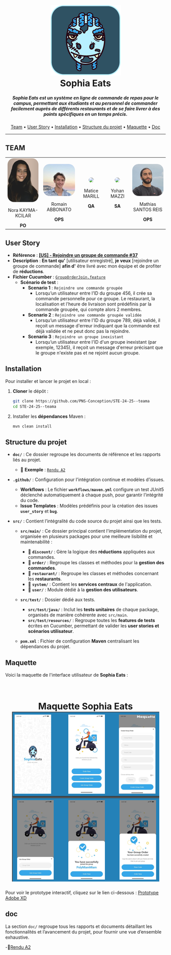 <h1 align="center">
  <br>
  <img src="./doc/assets/logo.png">
  <br>
  Sophia Eats
  <br>
</h1>

<h5 align="center">Sophia Eats est un système en ligne de commande de repas pour le campus, 
permettant aux étudiants et au personnel de commander facilement auprès de différents restaurants 
et de se faire livrer à des points spécifiques en un temps précis.</h5>

<p align="center">
  <a href="#team">Team</a> •
  <a href="#user-story">User Story</a> •
  <a href="#installation">Installation</a> •
  <a href="#structure-du-projet">Structure du projet</a> •
  <a href="#maquette">Maquette</a> •
  <a href="#doc">Doc</a>
</p>

---
## TEAM

<div align="center">
    <table style="border: none;">
        <tr>
            <td align="center" style="border: none;">
                <img src="./doc/assets/teampics/Nora.png" width="100" height="auto" style="border-radius: 20px;">
                <p>Nora KAYMA-KCILAR</p>
                <span style="font-weight: bold;">PO</span>
            </td>
            <td align="center" style="border: none;">
                <img src="./doc/assets/teampics/romain.jfif" width="100" height="auto" style="border-radius: 20px;">
                <p>Romain ABBONATO</p>
                <span style="font-weight: bold;">OPS</span>
            </td>
            <td align="center" style="border: none;">
                <img src="./doc/assets/teampics/matice.png" width="100" height="auto" style="border-radius: 20px;">
                <p>Matice MARILL</p>
                <span style="font-weight: bold;">QA</span>
            </td>
            <td align="center" style="border: none;">
                <img src="./doc/assets/teampics/yohan.png" width="100" height="auto" style="border-radius: 20px;">
                <p>Yohan MAZZI</p>
                <span style="font-weight: bold;">SA</span>
            </td>
            <td align="center" style="border: none;">
                <img src="./doc/assets/teampics/mathias.png" width="100" height="auto" style="border-radius: 20px;">
                <p>Mathias SANTOS REIS</p>
                <span style="font-weight: bold;">OPS</span>
            </td>
        </tr>
    </table>
</div>




## User Story

- **Référence** : [**[US] - Rejoindre un groupe de commande #37**](https://github.com/PNS-Conception/STE-24-25--teama/issues/37) 
- **Description** : **En tant qu'** [utilisateur enregistré], **je veux** [rejoindre un groupe de commande] **afin d'** être livré avec mon équipe et de profiter de **réductions**.   
- **Fichier Cucumber** : [`GroupOrderJoin.feature`](src/test/resources/features.steats/GroupOrderJoin.feature)
  - **Scénario de test** : 
    - **Scenario 1** : `Rejoindre une commande groupée`
      - Lorsqu’un utilisateur entre l’ID du groupe 456, il crée sa commande personnelle pour ce groupe. Le restaurant, la localisation et l'heure de livraison sont prédéfinis par la commande groupée, qui compte alors 2 membres.
    - **Scenario 2** : `Rejoindre une commande groupée validée`
      - Lorsqu’un utilisateur entre l'ID du groupe 789, déjà validé, il reçoit un message d'erreur indiquant que la commande est déjà validée et ne peut donc pas la rejoindre.
    - **Scenario 3** : `Rejoindre un groupe inexistant`
      - Lorsqu’un utilisateur entre l'ID d'un groupe inexistant (par exemple, 12345), il reçoit un message d'erreur précisant que le groupe n'existe pas et ne rejoint aucun groupe.


## Installation

Pour installer et lancer le projet en local :

1. **Cloner** le dépôt :
   ```bash
   git clone https://github.com/PNS-Conception/STE-24-25--teama
   cd STE-24-25--teama
   ```

2. Installer les **dépendances** Maven :
   ```bash
   mvn clean install
   ```

## Structure du projet

- **`doc/`** : Ce dossier regroupe les documents de référence et les rapports liés au projet.
  - 📄 **Exemple** : [`Rendu A2`](./doc/RenduA2.pdf)

- **`.github/`** : Configuration pour l'intégration continue et modèles d’issues.
  - **Workflows** : Le fichier **`workflows/maven.yml`** configure un test JUnit5 déclenché automatiquement à chaque push, pour garantir l’intégrité du code.
  - **Issue Templates** : Modèles prédéfinis pour la création des issues **`user_story`** et **`bug`**.

- **`src/`** : Contient l’intégralité du code source du projet ainsi que les tests.
  
  - **`src/main/`** : Ce dossier principal contient l'implémentation du projet, organisée en plusieurs packages pour une meilleure lisibilité et maintenabilité :
    - 📂 **`discount/`** : Gère la logique des **réductions** appliquées aux commandes.
    - 📂 **`order/`** : Regroupe les classes et méthodes pour la **gestion des commandes**.
    - 📂 **`restaurant/`** : Regroupe les classes et méthodes concernant les **restaurants**.
    - 📂 **`system/`** : Contient les **services centraux** de l'application.
    - 📂 **`user/`** : Module dédié à la **gestion des utilisateurs**.

  - **`src/test/`** : Dossier dédié aux tests.
    - **`src/test/java/`** : Inclut les **tests unitaires** de chaque package, organisés de manière cohérente avec `src/main`.
    - **`src/test/resources/`** : Regroupe toutes les **features de tests** écrites en Cucumber, permettant de valider les **user stories et scénarios utilisateur**.

  - **`pom.xml`** : Fichier de configuration **Maven** centralisant les dépendances du projet.

  
## Maquette

Voici la maquette de l'interface utilisateur de **Sophia Eats** :

<h1 align="center">
  <br>
  Maquette Sophia Eats
  <br>
  <img src="./doc/assets/maquette-1.png">
</h1>

Pour voir le prototype interactif, cliquez sur le lien ci-dessous :
[Prototype Adobe XD](https://xd.adobe.com/view/40ccc17d-b58b-42cf-a602-96d7f7f0dd70-159f/)


## doc
La section `doc/` regroupe tous les rapports et documents détaillant les fonctionnalités et l’avancement du projet, pour fournir une vue d’ensemble exhaustive.

-📄[Rendu A2](./doc/RenduA2.pdf)

